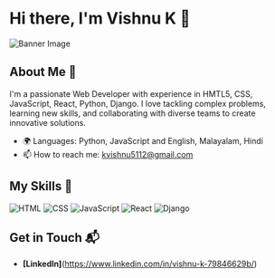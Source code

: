 # Hi there, I'm Vishnu K 👋

![Banner Image](your_banner_image_url_here)

## About Me 🚀

I'm a passionate Web Developer with experience in HMTL5, CSS, JavaScript, React, Python, Django. I love tackling complex problems, learning new skills, 
and collaborating with diverse teams to create innovative solutions.

- 🌍 Languages: Python, JavaScript and English, Malayalam, Hindi
- 📫 How to reach me: kvishnu5112@gmail.com

## My Skills 🧠

![HTML](https://img.shields.io/badge/-HTML-E34F26?style=flat-square&logo=html5&logoColor=white)
![CSS](https://img.shields.io/badge/-CSS-1572B6?style=flat-square&logo=css3&logoColor=white)
![JavaScript](https://img.shields.io/badge/-JavaScript-F7DF1E?style=flat-square&logo=javascript&logoColor=black)
![React](https://img.shields.io/badge/-React-61DAFB?style=flat-square&logo=react&logoColor=black)
![Django](https://img.shields.io/badge/Django-092E20?style=for-the-badge&logo=django&logoColor=green)



## Get in Touch 📬

- **[LinkedIn]**(https://www.linkedin.com/in/vishnu-k-79846629b/)



